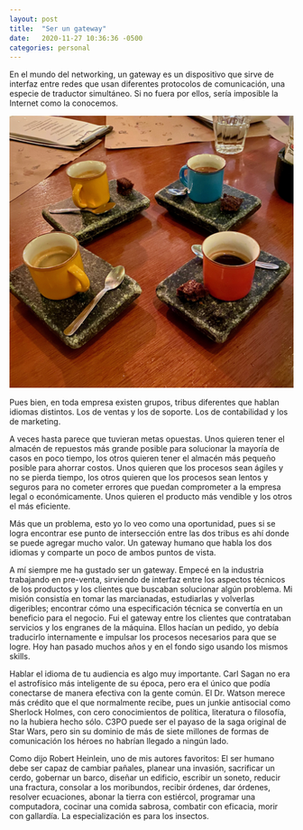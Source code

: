 ```yaml
---
layout: post
title:  "Ser un gateway"
date:   2020-11-27 10:36:36 -0500
categories: personal
---
```

En el mundo del networking, un gateway es un dispositivo que sirve de interfaz entre redes que usan diferentes protocolos de comunicación, una especie de traductor simultáneo. Si no fuera por ellos, sería imposible la Internet como la conocemos.

![Coffee Pots](/img/IMG_0375.jpeg)

Pues bien, en toda empresa existen grupos, tribus diferentes que hablan idiomas distintos. Los de ventas y los de soporte. Los de contabilidad y los de marketing. 

A veces hasta parece que tuvieran metas opuestas. Unos quieren tener el almacén de repuestos más grande posible para solucionar la mayoría de casos en poco tiempo, los otros quieren tener el almacén más pequeño posible para ahorrar costos. Unos quieren que los procesos sean ágiles y no se pierda tiempo, los otros quieren que los procesos sean lentos y seguros para no cometer errores que puedan comprometer a la empresa legal o económicamente. Unos quieren el producto más vendible y los otros el más eficiente.

Más que un problema, esto yo lo veo como una oportunidad, pues si se logra encontrar ese punto de intersección entre las dos tribus es ahí donde se puede agregar mucho valor. Un gateway humano que habla los dos idiomas y comparte un poco de ambos puntos de vista.

A mí siempre me ha gustado ser un gateway. Empecé en la industria trabajando en pre-venta, sirviendo de interfaz entre los aspectos técnicos de los productos y los clientes que buscaban solucionar algún problema. Mi misión consistía en tomar las marcianadas, estudiarlas y volverlas digeribles; encontrar cómo una especificación técnica se convertía en un beneficio para el negocio. Fui el gateway entre los clientes que contrataban servicios y los engranes de la máquina. Ellos hacían un pedido, yo debía traducirlo internamente e impulsar los procesos necesarios para que se logre. Hoy han pasado muchos años y en el fondo sigo usando los mismos skills.

Hablar el idioma de tu audiencia es algo muy importante. Carl Sagan no era el astrofísico más inteligente de su época, pero era el único que podía conectarse de manera efectiva con la gente común. El Dr. Watson merece más crédito que el que normalmente recibe, pues un junkie antisocial como Sherlock Holmes, con cero conocimientos de política, literatura o filosofía, no la hubiera hecho sólo. C3PO puede ser el payaso de la saga original de Star Wars, pero sin su dominio de más de siete millones de formas de comunicación los héroes no habrían llegado a ningún lado.

Como dijo Robert Heinlein, uno de mis autores favoritos: El ser humano debe ser capaz de cambiar pañales, planear una invasión, sacrificar un cerdo, gobernar un barco, diseñar un edificio, escribir un soneto, reducir una fractura, consolar a los moribundos, recibir órdenes, dar órdenes, resolver ecuaciones, abonar la tierra con estiércol, programar una computadora, cocinar una comida sabrosa, combatir con eficacia, morir con gallardía. La especialización es para los insectos.